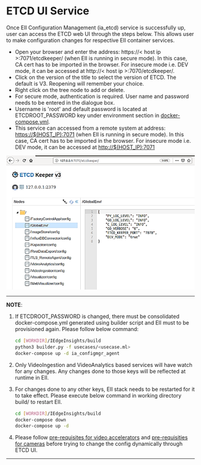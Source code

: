# ETCD UI Service

Once EII Configuration Management (ia_etcd) service is successfully up, user can access the ETCD web UI through the steps below. This allows user to make configuration changes for respective EII container services.

* Open your browser and enter the address: https://< host ip >:7071/etcdkeeper/ (when EII is running in secure mode). In this case, CA cert has to be imported in the browser. For insecure mode i.e. DEV mode, it can be accessed at http://< host ip >:7070/etcdkeeper/.
* Click on the version of the title to select the version of ETCD. The default is V3. Reopening will remember your choice.
* Right click on the tree node to add or delete.
* For secure mode, authentication is required. User name and password needs to be entered in the dialogue box.
* Username is 'root' and default password is located at ETCDROOT_PASSWORD key under environment section in [docker-compose.yml](https://github.com/open-edge-insights/eii-configmgr-agent/blob/master/docker-compose.yml).
* This service can accessed from a remote system at address: <https://$(HOST_IP):7071> (when EII is running in secure mode). In this case, CA cert has to be imported in the browser. For insecure mode i.e. DEV mode, it can be accessed at <http://$(HOST_IP):7071>

![ETCD UI Interface](img/fig_6_3.png)

---
**NOTE**:

1. If ETCDROOT_PASSWORD is changed, there must be consolidated docker-compose.yml generated using builder script and EII must to be provisioned again.
   Please follow below command:

    ```sh
    cd [WORKDIR]/IEdgeInsights/build
    python3 builder.py -f usecases/<usecase.ml>
    docker-compose up -d ia_configmgr_agent
    ```

2. Only VideoIngestion and VideoAnalytics based services will have watch for any changes. Any changes done to those
   keys will be reflected at runtime in EII.
3. For changes done to any other keys, EII stack needs to be restarted for it to take effect. Please execute below
   command in working directory build/ to restart EII.

    ```sh
    cd [WORKDIR]/IEdgeInsights/build
    docker-compose down
    docker-compose up -d
    ```

4. Please follow [pre-requisites for video accelerators](https://github.com/open-edge-insights/eii-core#using-video-accelerators-in-ingestionanalytics-containers) and [pre-requisities for cameras](https://github.com/open-edge-insights/video-ingestion#camera-configuration) before trying to change the config dynamically through ETCD UI.
---
